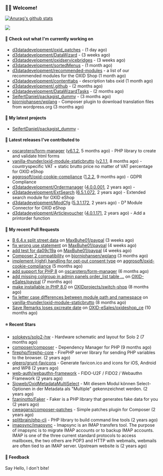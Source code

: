 ### 🙋🏻 Welcome!

[![Anurag's github stats](https://github-readme-stats.vercel.app/api?username=seifertdaniel&show_icons=true&count_private=true)](https://github.com/anuraghazra/github-readme-stats)

![](https://github-profile-summary-cards.vercel.app/api/cards/profile-details?username=SeifertDaniel&theme=vue)

#### 👷 Check out what I'm currently working on

- [d3datadevelopment/oxid_patches](https://github.com/d3datadevelopment/oxid_patches) -  (1 day ago)
- [d3datadevelopment/DataWizard](https://github.com/d3datadevelopment/DataWizard) -  (3 weeks ago)
- [d3datadevelopment/oxidservicebridges](https://github.com/d3datadevelopment/oxidservicebridges) -  (3 weeks ago)
- [d3datadevelopment/sortedMenus](https://github.com/d3datadevelopment/sortedMenus) -  (1 month ago)
- [d3datadevelopment/recommended-modules](https://github.com/d3datadevelopment/recommended-modules) - a list of our recommended modules for the OXID Shop (1 month ago)
- [d3datadevelopment/contenttabs](https://github.com/d3datadevelopment/contenttabs) - description tabs oxid (1 month ago)
- [d3datadevelopment/.github](https://github.com/d3datadevelopment/.github) -  (2 months ago)
- [d3datadevelopment/DataWizardTasks](https://github.com/d3datadevelopment/DataWizardTasks) -  (2 months ago)
- [SeifertDaniel/packagist_dummy](https://github.com/SeifertDaniel/packagist_dummy) -  (3 months ago)
- [bjornjohansen/wplang](https://github.com/bjornjohansen/wplang) - Composer plugin to download translation files from wordpress.org (3 months ago)

#### 🌱 My latest projects

- [SeifertDaniel/packagist_dummy](https://github.com/SeifertDaniel/packagist_dummy) - 

#### 🔭 Latest releases I've contributed to

- [oscarotero/form-manager](https://github.com/oscarotero/form-manager) ([v6.1.2](https://github.com/oscarotero/form-manager/releases/tag/v6.1.2), 5 months ago) - PHP library to create and validate html forms
- [vanilla-thunder/oxid-module-staticbrutto](https://github.com/vanilla-thunder/oxid-module-staticbrutto) ([v2.1.1](https://github.com/vanilla-thunder/oxid-module-staticbrutto/releases/tag/v2.1.1), 8 months ago) - countryspecific VAT &#43; static brutto price no matter of VAT percentage for OXID eShop
- [aggrosoft/oxid-cookie-compliance](https://github.com/aggrosoft/oxid-cookie-compliance) ([1.2.2](https://github.com/aggrosoft/oxid-cookie-compliance/releases/tag/1.2.2), 9 months ago) - GDPR Compliance
- [d3datadevelopment/Ordermanager](https://github.com/d3datadevelopment/Ordermanager) ([4.0.0.001](https://github.com/d3datadevelopment/Ordermanager/releases/tag/4.0.0.001), 2 years ago) - 
- [d3datadevelopment/ExtSearch](https://github.com/d3datadevelopment/ExtSearch) ([6.5.1.072](https://github.com/d3datadevelopment/ExtSearch/releases/tag/6.5.1.072), 2 years ago) - Extended search module for OXID eShop
- [d3datadevelopment/ModCfg](https://github.com/d3datadevelopment/ModCfg) ([5.3.1.172](https://github.com/d3datadevelopment/ModCfg/releases/tag/5.3.1.172), 2 years ago) - D³ Module Connector for OXID eShop
- [d3datadevelopment/Articlevoucher](https://github.com/d3datadevelopment/Articlevoucher) ([4.0.1.171](https://github.com/d3datadevelopment/Articlevoucher/releases/tag/4.0.1.171), 2 years ago) - Add a printorder function

#### 🔨 My recent Pull Requests

- [B 6.4.x split street data](https://github.com/MaxBuhe01/paypal/pull/3) on [MaxBuhe01/paypal](https://github.com/MaxBuhe01/paypal) (3 weeks ago)
- [fix wrong use statement](https://github.com/MaxBuhe01/paypal/pull/2) on [MaxBuhe01/paypal](https://github.com/MaxBuhe01/paypal) (4 weeks ago)
- [add test for da09c19a](https://github.com/MaxBuhe01/paypal/pull/1) on [MaxBuhe01/paypal](https://github.com/MaxBuhe01/paypal) (4 weeks ago)
- [Composer 2 compatibility](https://github.com/bjornjohansen/wplang/pull/8) on [bjornjohansen/wplang](https://github.com/bjornjohansen/wplang) (3 months ago)
- [implement (right) handling for opt-out consent type](https://github.com/aggrosoft/oxid-cookie-compliance/pull/22) on [aggrosoft/oxid-cookie-compliance](https://github.com/aggrosoft/oxid-cookie-compliance) (5 months ago)
- [add support for PHP 8](https://github.com/oscarotero/form-manager/pull/91) on [oscarotero/form-manager](https://github.com/oscarotero/form-manager) (6 months ago)
- [add missing colgroup in admin panels order_list table ...](https://github.com/OXID-eSales/paypal/pull/52) on [OXID-eSales/paypal](https://github.com/OXID-eSales/paypal) (7 months ago)
- [make installable in PHP 8.0](https://github.com/OXIDprojects/switch-shop/pull/3) on [OXIDprojects/switch-shop](https://github.com/OXIDprojects/switch-shop) (8 months ago)
- [fix letter case differences between module path and namespace](https://github.com/vanilla-thunder/oxid-module-staticbrutto/pull/5) on [vanilla-thunder/oxid-module-staticbrutto](https://github.com/vanilla-thunder/oxid-module-staticbrutto) (8 months ago)
- [Save Remarks loses oxcreate date](https://github.com/OXID-eSales/oxideshop_ce/pull/857) on [OXID-eSales/oxideshop_ce](https://github.com/OXID-eSales/oxideshop_ce) (10 months ago)

#### ⭐ Recent Stars

- [solokeys/solo2-hw](https://github.com/solokeys/solo2-hw) - Hardware schematic and layout for Solo 2 (7 months ago)
- [composer/composer](https://github.com/composer/composer) - Dependency Manager for PHP (9 months ago)
- [firephp/firephp-core](https://github.com/firephp/firephp-core) - FirePHP server library for sending PHP variables to the browser. (2 years ago)
- [gleero/grunt-favicons](https://github.com/gleero/grunt-favicons) - Generate favicon.ico and icons for iOS, Android and WP8 (2 years ago)
- [web-auth/webauthn-framework](https://github.com/web-auth/webauthn-framework) - FIDO-U2F / FIDO2 / Webauthn Framework (2 years ago)
- [Sioweb/OxidMetadataMultiSelect](https://github.com/Sioweb/OxidMetadataMultiSelect) - Mit diesem Modul können Select-Optionen in der Metadata als &#34;Multiple&#34; gekennzeichnet werden. (2 years ago)
- [fzaninotto/Faker](https://github.com/fzaninotto/Faker) - Faker is a PHP library that generates fake data for you (2 years ago)
- [cweagans/composer-patches](https://github.com/cweagans/composer-patches) - Simple patches plugin for Composer (2 years ago)
- [splitbrain/php-cli](https://github.com/splitbrain/php-cli) - PHP library to build command line tools (2 years ago)
- [imapsync/imapsync](https://github.com/imapsync/imapsync) - Imapsync is an IMAP transfers tool. The purpose of imapsync is to migrate IMAP accounts or to backup IMAP accounts. IMAP is one of the three current standard protocols to access mailboxes, the two others are POP3 and HTTP with webmails, webmails are often tied to an IMAP server. Upstream website is  (2 years ago)

#### 💬 Feedback

Say Hello, I don't bite!
